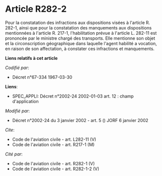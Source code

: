 # Article R282-2

Pour la constatation des infractions aux dispositions visées à l'article R. 282-1, ainsi que pour la constatation des
manquements aux dispositions mentionnées à l'article R. 217-1, l'habilitation prévue à l'article L. 282-11 est prononcée par
le ministre chargé des transports. Elle mentionne son objet et la circonscription géographique dans laquelle l'agent habilité
a vocation, en raison de son affectation, à constater ces infractions et manquements.

**Liens relatifs à cet article**

_Codifié par_:

  - Décret n°67-334 1967-03-30

**Liens**:

  - SPEC_APPLI: Décret n°2002-24 2002-01-03 art. 12 : champ d'application

_Modifié par_:

  - Décret n°2002-24 du 3 janvier 2002 - art. 5 () JORF 6 janvier 2002

_Cite_:

  - Code de l'aviation civile - art. L282-11 (V)
  - Code de l'aviation civile - art. R217-1 (M)

_Cité par_:

  - Code de l'aviation civile - art. R282-1 (V)
  - Code de l'aviation civile - art. R282-1-2 (V)
